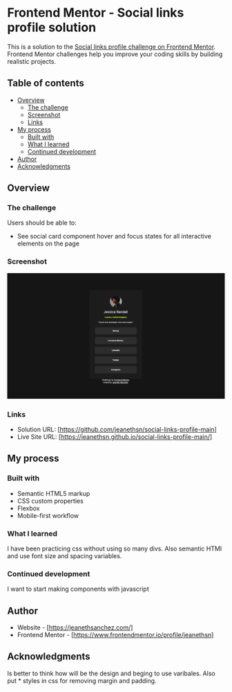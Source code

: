 # Frontend Mentor - Social links profile solution

This is a solution to the [Social links profile challenge on Frontend Mentor](https://www.frontendmentor.io/challenges/social-links-profile-UG32l9m6dQ). Frontend Mentor challenges help you improve your coding skills by building realistic projects. 

## Table of contents

- [Overview](#overview)
  - [The challenge](#the-challenge)
  - [Screenshot](#screenshot)
  - [Links](#links)
- [My process](#my-process)
  - [Built with](#built-with)
  - [What I learned](#what-i-learned)
  - [Continued development](#continued-development)
- [Author](#author)
- [Acknowledgments](#acknowledgments)

## Overview

### The challenge

Users should be able to:

- See social card component hover and focus states for all interactive elements on the page

### Screenshot

![](assets/images/desktop-screenshot.jpg)


### Links

- Solution URL: [https://github.com/jeanethsn/social-links-profile-main]
- Live Site URL: [https://jeanethsn.github.io/social-links-profile-main/]

## My process

### Built with

- Semantic HTML5 markup
- CSS custom properties
- Flexbox
- Mobile-first workflow


### What I learned

I have been practicing css without using so many divs. Also  semantic HTMl and use font size and spacing variables.

### Continued development

I want to start making components with javascript

## Author

- Website - [https://jeanethsanchez.com/]
- Frontend Mentor - [https://www.frontendmentor.io/profile/jeanethsn]

## Acknowledgments
 Is better to think how will be the design and beging to use varibales. Also put * styles in css for removing margin and padding. 

